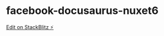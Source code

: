 # facebook-docusaurus-nuxet6

[Edit on StackBlitz ⚡️](https://stackblitz.com/edit/facebook-docusaurus-nuxet6)